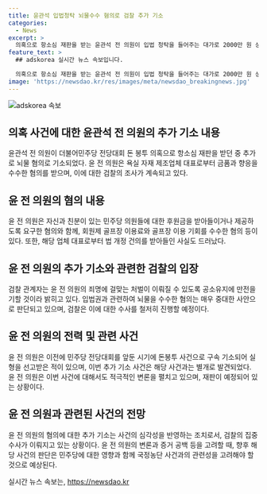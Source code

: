 ```yaml
---
title: 윤관석 입법청탁 뇌물수수 혐의로 검찰 추가 기소
categories:
  - News
excerpt: >
  의혹으로 항소심 재판을 받는 윤관석 전 의원이 입법 청탁을 들어주는 대가로 2000만 원 상당의 뇌물을 받은 혐의로 추가 기소됐다. 불구속 기소된 윤 전 의원은 욕실 자재 제조업체로부터 금품과 향응을 수수한 혐의로 12명의 후원금과 골프장 이용료를 받았다. 또한 법 개정안을 건의받아 국회에서 통과시킨 것으로 알려졌으며, 검찰은 해당 사건을 진행하면서 윤 전 의원의 추가 혐의를 발견했다.
feature_text: >
  ## adskorea 실시간 뉴스 속보입니다.

  의혹으로 항소심 재판을 받는 윤관석 전 의원이 입법 청탁을 들어주는 대가로 2000만 원 상당의 뇌물을 받은 혐의로 추가 기소됐다. 불구속 기소된 윤 전 의원은 욕실 자재 제조업체로부터 금품과 향응을 수수한 혐의로 12명의 후원금과 골프장 이용료를 받았다. 또한 법 개정안을 건의받아 국회에서 통과시킨 것으로 알려졌으며, 검찰은 해당 사건을 진행하면서 윤 전 의원의 추가 혐의를 발견했다.
image: 'https://newsdao.kr/res/images/meta/newsdao_breakingnews.jpg'
---
```


<p><img src="https://newsdao.kr/res/images/meta/newsdao_breakingnews.jpg" alt="adskorea 속보" /></p>

<h2 data-ke-size="size26">의혹 사건에 대한 윤관석 전 의원의 추가 기소 내용</h2>

<p data-ke-size="size16">윤관석 전 의원이 더불어민주당 전당대회 돈 봉투 의혹으로 항소심 재판을 받던 중 추가로 뇌물 혐의로 기소되었다. 윤 전 의원은 욕실 자재 제조업체 대표로부터 금품과 향응을 수수한 혐의를 받으며, 이에 대한 검찰의 조사가 계속되고 있다.</p>

<h2 data-ke-size="size26">윤 전 의원의 혐의 내용</h2>

<p data-ke-size="size16">윤 전 의원은 자신과 친분이 있는 민주당 의원들에 대한 후원금을 받아들이거나 제공하도록 요구한 혐의와 함께, 회원제 골프장 이용료와 골프장 이용 기회를 수수한 혐의 등이 있다. 또한, 해당 업체 대표로부터 법 개정 건의를 받아들인 사실도 드러났다.</p>

<h2 data-ke-size="size26">윤 전 의원의 추가 기소와 관련한 검찰의 입장</h2>

<p data-ke-size="size16">검찰 관계자는 윤 전 의원의 죄명에 걸맞는 처벌이 이뤄질 수 있도록 공소유지에 만전을 기할 것이라 밝히고 있다. 입법권과 관련하여 뇌물을 수수한 혐의는 매우 중대한 사안으로 판단되고 있으며, 검찰은 이에 대한 수사를 철저히 진행할 예정이다.</p>

<h2 data-ke-size="size26">윤 전 의원의 전력 및 관련 사건</h2>

<p data-ke-size="size16">윤 전 의원은 이전에 민주당 전당대회를 앞둔 시기에 돈봉투 사건으로 구속 기소되어 실형을 선고받은 적이 있으며, 이번 추가 기소 사건은 해당 사건과는 별개로 발견되었다. 윤 전 의원은 이번 사건에 대해서도 적극적인 변론을 펼치고 있으며, 재판이 예정되어 있는 상황이다.</p>

<h2 data-ke-size="size26">윤 전 의원과 관련된 사건의 전망</h2>

<p data-ke-size="size16">윤 전 의원의 혐의에 대한 추가 기소는 사건의 심각성을 반영하는 조치로서, 검찰의 집중 수사가 이뤄지고 있는 상황이다. 윤 전 의원의 변론과 증거 공백 등을 고려할 때, 향후 해당 사건의 판단은 민주당에 대한 영향과 함께 국정농단 사건과의 관련성을 고려해야 할 것으로 예상된다.</p>
실시간 뉴스 속보는, <a href="https://newsdao.kr" rel="dofollow">https://newsdao.kr</a>


